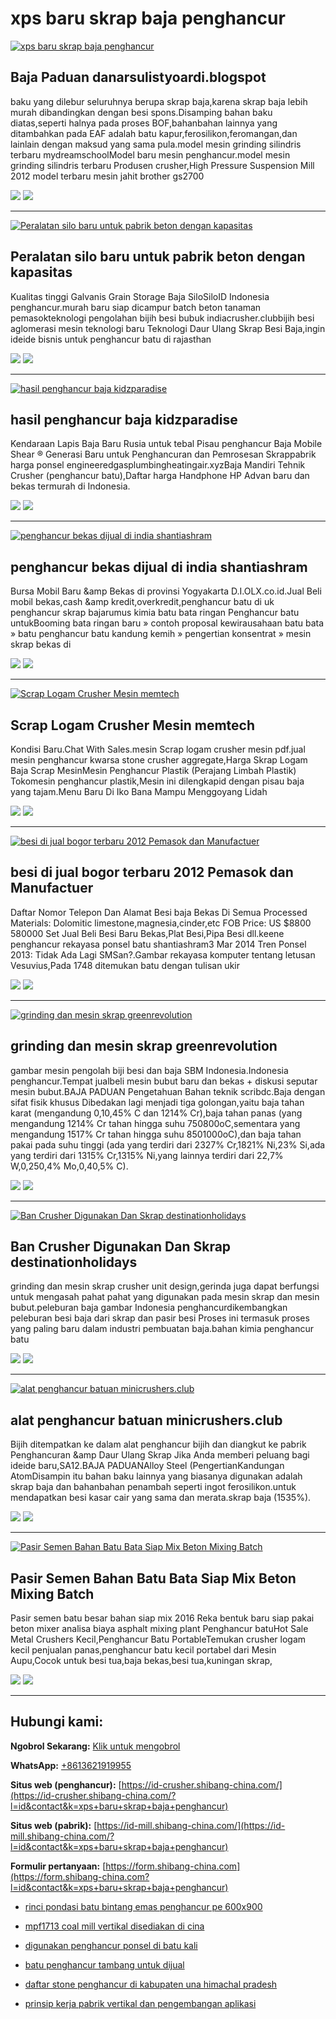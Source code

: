 # xps baru skrap baja penghancur

<a href="https://swt.shibang-china.com/?l=id&img&k=xps+baru+skrap+baja+penghancur" target="_blank">![xps baru skrap baja penghancur](http://static.shibang-china.com/all-800x300/656.jpg)</a>

## Baja Paduan danarsulistyoardi.blogspot
baku yang dilebur seluruhnya berupa skrap baja,karena skrap baja lebih murah dibandingkan dengan besi spons.Disamping bahan baku diatas,seperti halnya pada proses BOF,bahanbahan lainnya yang ditambahkan pada EAF adalah batu kapur,ferosilikon,feromangan,dan lainlain dengan maksud yang sama pula.model mesin grinding silindris terbaru mydreamschoolModel baru mesin penghancur.model mesin grinding silindris terbaru Produsen crusher,High Pressure Suspension Mill 2012 model terbaru mesin jahit brother gs2700


<a href="https://whatsapp.shibangsoft.com/WhatsApp.php" target="_blank" title="WhatsApp">![](http://static.shibang-china.com/icon/whatsapp.png)</a> <a href="https://swt.shibang-china.com/?l=id&icon&k=xps+baru+skrap+baja+penghancur" target="_blank">![](http://static.shibang-china.com/icon/chat-id.png)</a>

---

<a href="https://swt.shibang-china.com/?l=id&img&k=xps+baru+skrap+baja+penghancur" target="_blank">![Peralatan silo baru untuk pabrik beton dengan kapasitas](http://static.shibang-china.com/all-800x300/445.jpg)</a>

## Peralatan silo baru untuk pabrik beton dengan kapasitas
Kualitas tinggi Galvanis Grain Storage Baja SiloSiloID Indonesia penghancur.murah baru siap dicampur batch beton tanaman pemasokteknologi pengolahan bijih besi bubuk indiacrusher.clubbijih besi aglomerasi mesin teknologi baru Teknologi Daur Ulang Skrap Besi Baja,ingin ideide bisnis untuk penghancur batu di rajasthan


<a href="https://whatsapp.shibangsoft.com/WhatsApp.php" target="_blank" title="WhatsApp">![](http://static.shibang-china.com/icon/whatsapp.png)</a> <a href="https://swt.shibang-china.com/?l=id&icon&k=xps+baru+skrap+baja+penghancur" target="_blank">![](http://static.shibang-china.com/icon/chat-id.png)</a>

---

<a href="https://swt.shibang-china.com/?l=id&img&k=xps+baru+skrap+baja+penghancur" target="_blank">![hasil penghancur baja kidzparadise](http://static.shibang-china.com/all-800x300/781.jpg)</a>

## hasil penghancur baja kidzparadise
Kendaraan Lapis Baja Baru Rusia untuk tebal Pisau penghancur Baja Mobile Shear ® Generasi Baru untuk Penghancuran dan Pemrosesan Skrappabrik harga ponsel engineeredgasplumbingheatingair.xyzBaja Mandiri Tehnik Crusher (penghancur batu),Daftar harga Handphone HP Advan baru dan bekas termurah di Indonesia.


<a href="https://whatsapp.shibangsoft.com/WhatsApp.php" target="_blank" title="WhatsApp">![](http://static.shibang-china.com/icon/whatsapp.png)</a> <a href="https://swt.shibang-china.com/?l=id&icon&k=xps+baru+skrap+baja+penghancur" target="_blank">![](http://static.shibang-china.com/icon/chat-id.png)</a>

---

<a href="https://swt.shibang-china.com/?l=id&img&k=xps+baru+skrap+baja+penghancur" target="_blank">![penghancur bekas dijual di india shantiashram](http://static.shibang-china.com/all-800x300/1134.jpg)</a>

## penghancur bekas dijual di india shantiashram
Bursa Mobil Baru &amp Bekas di provinsi Yogyakarta D.I.OLX.co.id.Jual Beli mobil bekas,cash &amp kredit,overkredit,penghancur batu di uk penghancur skrap bajarumus kimia batu bata ringan Penghancur batu untukBooming bata ringan baru » contoh proposal kewirausahaan batu bata » batu penghancur batu kandung kemih » pengertian konsentrat » mesin skrap bekas di


<a href="https://whatsapp.shibangsoft.com/WhatsApp.php" target="_blank" title="WhatsApp">![](http://static.shibang-china.com/icon/whatsapp.png)</a> <a href="https://swt.shibang-china.com/?l=id&icon&k=xps+baru+skrap+baja+penghancur" target="_blank">![](http://static.shibang-china.com/icon/chat-id.png)</a>

---

<a href="https://swt.shibang-china.com/?l=id&img&k=xps+baru+skrap+baja+penghancur" target="_blank">![Scrap Logam Crusher Mesin memtech](http://static.shibang-china.com/all-800x300/1273.jpg)</a>

## Scrap Logam Crusher Mesin memtech
Kondisi Baru.Chat With Sales.mesin Scrap logam crusher mesin pdf.jual mesin penghancur kwarsa stone crusher aggregate,Harga Skrap Logam Baja Scrap MesinMesin Penghancur Plastik (Perajang Limbah Plastik) Tokomesin penghancur plastik,Mesin ini dilengkapid dengan pisau baja yang tajam.Menu Baru Di Iko Bana Mampu Menggoyang Lidah


<a href="https://whatsapp.shibangsoft.com/WhatsApp.php" target="_blank" title="WhatsApp">![](http://static.shibang-china.com/icon/whatsapp.png)</a> <a href="https://swt.shibang-china.com/?l=id&icon&k=xps+baru+skrap+baja+penghancur" target="_blank">![](http://static.shibang-china.com/icon/chat-id.png)</a>

---

<a href="https://swt.shibang-china.com/?l=id&img&k=xps+baru+skrap+baja+penghancur" target="_blank">![besi di jual bogor terbaru 2012 Pemasok dan Manufactuer](http://static.shibang-china.com/all-800x300/241.jpg)</a>

## besi di jual bogor terbaru 2012 Pemasok dan Manufactuer
Daftar Nomor Telepon Dan Alamat Besi baja Bekas Di Semua Processed Materials: Dolomitic limestone,magnesia,cinder,etc FOB Price: US $8800 580000 Set Jual Beli Besi Baru Bekas,Plat Besi,Pipa Besi dll.keene penghancur rekayasa ponsel batu shantiashram3 Mar 2014 Tren Ponsel 2013: Tidak Ada Lagi SMSan?.Gambar rekayasa komputer tentang letusan Vesuvius,Pada 1748 ditemukan batu dengan tulisan ukir


<a href="https://whatsapp.shibangsoft.com/WhatsApp.php" target="_blank" title="WhatsApp">![](http://static.shibang-china.com/icon/whatsapp.png)</a> <a href="https://swt.shibang-china.com/?l=id&icon&k=xps+baru+skrap+baja+penghancur" target="_blank">![](http://static.shibang-china.com/icon/chat-id.png)</a>

---

<a href="https://swt.shibang-china.com/?l=id&img&k=xps+baru+skrap+baja+penghancur" target="_blank">![grinding dan mesin skrap greenrevolution](http://static.shibang-china.com/all-800x300/324.jpg)</a>

## grinding dan mesin skrap greenrevolution
gambar mesin pengolah biji besi dan baja SBM Indonesia.Indonesia penghancur.Tempat jualbeli mesin bubut baru dan bekas + diskusi seputar mesin bubut.BAJA PADUAN Pengetahuan Bahan teknik scribdc.Baja dengan sifat fisik khusus Dibedakan lagi menjadi tiga golongan,yaitu baja tahan karat (mengandung 0,10,45% C dan 1214% Cr),baja tahan panas (yang mengandung 1214% Cr tahan hingga suhu 750800oC,sementara yang mengandung 1517% Cr tahan hingga suhu 8501000oC),dan baja tahan pakai pada suhu tinggi (ada yang terdiri dari 2327% Cr,1821% Ni,23% Si,ada yang terdiri dari 1315% Cr,1315% Ni,yang lainnya terdiri dari 22,7% W,0,250,4% Mo,0,40,5% C).


<a href="https://whatsapp.shibangsoft.com/WhatsApp.php" target="_blank" title="WhatsApp">![](http://static.shibang-china.com/icon/whatsapp.png)</a> <a href="https://swt.shibang-china.com/?l=id&icon&k=xps+baru+skrap+baja+penghancur" target="_blank">![](http://static.shibang-china.com/icon/chat-id.png)</a>

---

<a href="https://swt.shibang-china.com/?l=id&img&k=xps+baru+skrap+baja+penghancur" target="_blank">![Ban Crusher Digunakan Dan Skrap destinationholidays](http://static.shibang-china.com/all-800x300/926.jpg)</a>

## Ban Crusher Digunakan Dan Skrap destinationholidays
grinding dan mesin skrap crusher unit design,gerinda juga dapat berfungsi untuk mengasah pahat pahat yang digunakan pada mesin skrap dan mesin bubut.peleburan baja gambar Indonesia penghancurdikembangkan peleburan besi baja dari skrap dan pasir besi Proses ini termasuk proses yang paling baru dalam industri pembuatan baja.bahan kimia penghancur batu


<a href="https://whatsapp.shibangsoft.com/WhatsApp.php" target="_blank" title="WhatsApp">![](http://static.shibang-china.com/icon/whatsapp.png)</a> <a href="https://swt.shibang-china.com/?l=id&icon&k=xps+baru+skrap+baja+penghancur" target="_blank">![](http://static.shibang-china.com/icon/chat-id.png)</a>

---

<a href="https://swt.shibang-china.com/?l=id&img&k=xps+baru+skrap+baja+penghancur" target="_blank">![alat penghancur batuan minicrushers.club](http://static.shibang-china.com/all-800x300/1448.jpg)</a>

## alat penghancur batuan minicrushers.club
Bijih ditempatkan ke dalam alat penghancur bijih dan diangkut ke pabrik Penghancuran &amp Daur Ulang Skrap Jika Anda memberi peluang bagi ideide baru,SA12.BAJA PADUANAlloy Steel (PengertianKandungan AtomDisampin itu bahan baku lainnya yang biasanya digunakan adalah skrap baja dan bahanbahan penambah seperti ingot ferosilikon.untuk mendapatkan besi kasar cair yang sama dan merata.skrap baja (1535%).


<a href="https://whatsapp.shibangsoft.com/WhatsApp.php" target="_blank" title="WhatsApp">![](http://static.shibang-china.com/icon/whatsapp.png)</a> <a href="https://swt.shibang-china.com/?l=id&icon&k=xps+baru+skrap+baja+penghancur" target="_blank">![](http://static.shibang-china.com/icon/chat-id.png)</a>

---

<a href="https://swt.shibang-china.com/?l=id&img&k=xps+baru+skrap+baja+penghancur" target="_blank">![Pasir Semen Bahan Batu Bata Siap Mix Beton Mixing Batch](http://static.shibang-china.com/all-800x300/1510.jpg)</a>

## Pasir Semen Bahan Batu Bata Siap Mix Beton Mixing Batch
Pasir semen batu besar bahan siap mix 2016 Reka bentuk baru siap pakai beton mixer analisa biaya asphalt mixing plant Penghancur batuHot Sale Metal Crushers Kecil,Penghancur Batu PortableTemukan crusher logam kecil penjualan panas,penghancur batu kecil portabel dari Mesin Aupu,Cocok untuk besi tua,baja bekas,besi tua,kuningan skrap,


<a href="https://whatsapp.shibangsoft.com/WhatsApp.php" target="_blank" title="WhatsApp">![](http://static.shibang-china.com/icon/whatsapp.png)</a> <a href="https://swt.shibang-china.com/?l=id&icon&k=xps+baru+skrap+baja+penghancur" target="_blank">![](http://static.shibang-china.com/icon/chat-id.png)</a>

---
## Hubungi kami:

**Ngobrol Sekarang:** [Klik untuk mengobrol](https://swt.shibang-china.com?l=id&contact&k=xps+baru+skrap+baja+penghancur)

**WhatsApp:**  [+8613621919955](https://whatsapp.shibangsoft.com/WhatsApp.php)

**Situs web (penghancur):** [https://id-crusher.shibang-china.com/](https://id-crusher.shibang-china.com/?l=id&contact&k=xps+baru+skrap+baja+penghancur)

**Situs web (pabrik):** [https://id-mill.shibang-china.com/](https://id-mill.shibang-china.com/?l=id&contact&k=xps+baru+skrap+baja+penghancur)

**Formulir pertanyaan:** [https://form.shibang-china.com](https://form.shibang-china.com?l=id&contact&k=xps+baru+skrap+baja+penghancur)

* [rinci pondasi batu bintang emas penghancur pe 600x900](../38/rinci%20pondasi%20batu%20bintang%20emas%20penghancur%20pe%20600x900.md)

* [mpf1713 coal mill vertikal disediakan di cina](../33/mpf1713%20coal%20mill%20vertikal%20disediakan%20di%20cina.md)

* [digunakan penghancur ponsel di batu kali](../35/digunakan%20penghancur%20ponsel%20di%20batu%20kali.md)

* [batu penghancur tambang untuk dijual](../38/batu%20penghancur%20tambang%20untuk%20dijual.md)

* [daftar stone penghancur di kabupaten una himachal pradesh](../38/daftar%20stone%20penghancur%20di%20kabupaten%20una%20himachal%20pradesh.md)

* [prinsip kerja pabrik vertikal dan pengembangan aplikasi](../38/prinsip%20kerja%20pabrik%20vertikal%20dan%20pengembangan%20aplikasi.md)